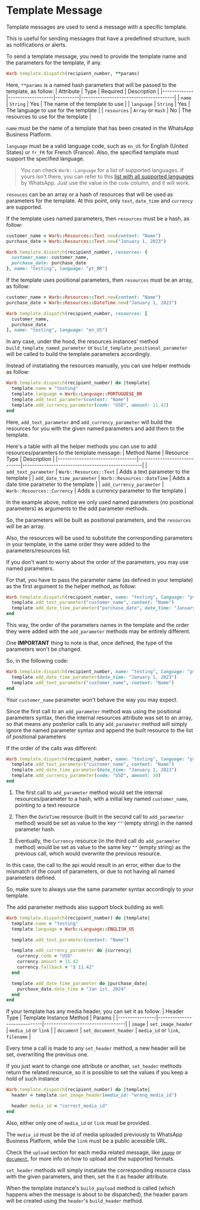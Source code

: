 # Template Message

Template messages are used to send a message with a specific template.

This is useful for sending messages that have a predefined structure, such as notifications or alerts.

To send  a template message, you need to provide the template name and the parameters for the template, if any.

```ruby
Warb.template.dispatch(recipient_number, **params)
```

Here, `**params` is a named hash parameters that will be passed to the template, as follow:
| Attribute   | Type              | Required | Description                           |
|-------------|-------------------|----------|---------------------------------------|
| `name`      | `String`          | Yes      | The name of the template to use       |
| `language`  | `String`          | Yes      | The language to use for the template  |
| `resources` | `Array` or `Hash` | No       | The resources to use for the template |

`name` must be the name of a template that has been created in the WhatsApp Business Platform.

`language` must be a valid language code, such as `en_US` for English (United States) or `fr_FR` for French (France). Also, the specified template must support the specified language.

> You can check `Warb::Language` for a list of supported languages.
> If yours isn't there, you can refer to this [list with all supported languages](https://developers.facebook.com/docs/whatsapp/business-management-api/message-templates/supported-languages) by WhatsApp.
> Just use the value in the `code` column, and it will work.

`resouces` can be an array or a hash of resources that will be used as parameters for the template. At this point, only `text`, `date_time` and `currency` are supported.

If the template uses named parameters, then `resources` must be a hash, as follow:
```ruby
customer_name = Warb::Resources::Text.new(content: "Name")
purchase_date = Warb::Resources::Text.new("January 1, 2023")

Warb.template.dispatch(recipient_number, resources: {
  customer_name: customer_name,
  purchase_date: purchase_date
}, name: "testing", language: "pt_BR")
```

If the template uses positional parameters, then `resources` must be an array, as follow:
```ruby
customer_name = Warb::Resources::Text.new(content: "Name")
purchase_date = Warb::Resources::DateTime.new("January 1, 2023")

Warb.template.dispatch(recipient_number, resources: [
  customer_name,
  purchase_date
], name: "testing", language: "en_US")
```

In any case, under the hood, the resources instances' method `build_template_named_parameter` or `build_template_positional_parameter` will be called to build the template parameters accordingly.

Instead of instatiating the resources manually, you can use helper methods as follow:
```ruby
Warb.template.dispatch(recipient_number) do |template|
  template.name = "testing"
  template.language = Warb::Language::PORTUGUESE_BR
  template.add_text_parameter(content: "Name")
  template.add_currency_parameter(code: "USD", amount: 11.42)
end
```

Here, `add_text_parameter` and `add_currency_parameter` will build the resources for you with the given named parameters and add them to the template.

Here's a table with all the helper methods you can use to add resources/paramters to the template message:
| Method Name                     | Resource Type               | Description                                      |
|---------------------------------|-----------------------------|--------------------------------------------------|
| `add_text_parameter`            | `Warb::Resources::Text`     | Adds a text parameter to the template            |
| `add_date_time_parameter`       | `Warb::Resources::DateTime` | Adds a date time parameter to the template       |
| `add_currency_parameter`        | `Warb::Resources::Currency` | Adds a currency parameter to the template        |

In the example above, notice we only used named parameters (no positional parameters) as arguments to the add parameter methods.

So, the parameters will be built as positional parameters, and the `resources` will be an array.

Also, the resources will be used to substitute the corresponding parameters in your template, in the same order they were added to the parameters/resources list.

If you don't want to worry about the order of the parameters, you may use named parameters.

For that, you have to pass the parameter name (as defined in your template) as the first argument to the helper method, as follow:
```ruby
Warb.template.dispatch(recipient_number, name: "testing", language: "pt_BR") do |template|
  template.add_text_parameter("customer_name", content: "Name")
  template.add_date_time_parameter("purchase_date", date_time: "January 1, 2023")
end
```

This way, the order of the parameters names in the template and the order they were added with the `add_parameter` methods may be entirely different.

One **IMPORTANT** thing to note is that, once defined, the type of the parameters won't be changed.

So, in the following code:
```ruby
Warb.template.dispatch(recipient_number, name: "testing", language: "pt_BR") do |template|
  template.add_date_time_parameter(date_time: "January 1, 2023")
  template.add_text_parameter("customer_name", content: "Name")
end
```
Your `customer_name` parameter won't behave the way you may expect.

Since the first call to an `add_parameter` method was using the positional parameters syntax, then the internal resources attribute was set to an array, so that means any posterior calls to any `add_parameter` method will simply ignore the named parameter syntax and append the built resource to the list of positional parameters

If the order of the calls was different:
```ruby
Warb.template.dispatch(recipient_number, name: "testing", language: "pt_BR") do |template|
  template.add_text_parameter("customer_name", content: "Name")
  template.add_date_time_parameter(date_time: "January 1, 2023")
  template.add_currency_parameter(code: "USD", amount: 10)
end
```

1. The first call to `add_parameter` method would set the internal resources/parameter to a hash, with a initial key named `customer_name`, pointing to a text resource

2. Then the `DateTime` resource (built in the second call to `add_parameter` method) would be set as value to the key `""` (empty string) in the named parameter hash.

3. Eventually, the `Currency` resource (in the third call do `add_parameter` method) would be set as value to the same key `""` (empty string) as the previous call, which would overwrite the previous resource.

In this case, the call to the api would result in an error, either due to the mismatch of the count of parameters, or due to not having all named parameters defined.

So, make sure to always use the same parameter syntax accordingly to your template.

The add parameter methods also support block building as well:
```ruby
Warb.template.dispatch(recipient_number) do |template|
  template.name = "testing"
  template.language = Warb::Language::ENGLISH_US

  template.add_text_parameter(content: "Name")

  template.add_currency_parameter do |currency|
    currency.code = "USD"
    currency.amount = 11.42
    currency.fallback = "$ 11.42"
  end

  template.add_date_time_parameter do |purchase_date|
    purchase_date.date_time = "Jan 1st, 2024"
  end
end
```

If your template has any media header, you can set it as follow:
| Header Type    | Template Instance Method    | Params                           |
|----------------|-----------------------------|----------------------------------|
| `image`        | `set_image_header`          | `media_id` or `link`             |
| `document`     | `set_document_header`       | `media_id` or `link`, `filename` |

Every time a call is made to any `set_header` method, a new header will be set, overwriting the previous one.

If you just want to change one attribute or another, `set_header` methods return the related resource, so it is possible to set the values if you keep a hold of such instance
```ruby
Warb.template.dispatch(recipient_number) do |template|
  header = template.set_image_header(media_id: "wrong_media_id")

  header.media_id = "correct_media_id"
end
```

Also, either only one of `media_id` or `link` must be provided.

The `media_id` must be the id of media uploaded previously to WhatsApp Business Platform, while the `link` must be a public acessible URL.

Check the `upload` section for each media related message, like [`image`](./image.md) or [`document`](./document.md), for more info on how to upload and the supported formats.

`set_header` methods will simply instatiate the corresponding resource class with the given parameters, and then, set the it as header attribute.

When the template instance's `build_payload` method is called (which happens when the message is about to be dispatched), the header param will be created using the `header`'s `build_header` method.